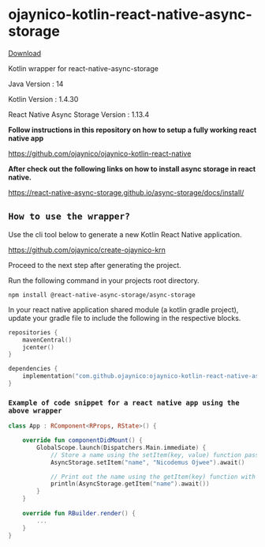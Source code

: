 # ojaynico-kotlin-react-native-async-storage

[Download](https://search.maven.org/artifact/com.github.ojaynico/ojaynico-kotlin-react-native-async-storage/1.0.1/pom)

Kotlin wrapper for react-native-async-storage

Java Version : 14

Kotlin Version : 1.4.30

React Native Async Storage Version : 1.13.4

**Follow instructions in this repository on how to setup a fully working react native app**

https://github.com/ojaynico/ojaynico-kotlin-react-native

**After check out the following links on how to install async storage in react native.**

https://react-native-async-storage.github.io/async-storage/docs/install/

## `How to use the wrapper?`

Use the cli tool below to generate a new Kotlin React Native application.

https://github.com/ojaynico/create-ojaynico-krn

Proceed to the next step after generating the project.

Run the following command in your projects root directory.

`npm install @react-native-async-storage/async-storage`

In your react native application shared module (a kotlin gradle project), update your gradle file to include the following in the respective blocks.

```kotlin
repositories {
    mavenCentral()
    jcenter()
}

dependencies {
    implementation("com.github.ojaynico:ojaynico-kotlin-react-native-async-storage:1.0.1")
}
```

### `Example of code snippet for a react native app using the above wrapper`

```kotlin
class App : RComponent<RProps, RState>() {

    override fun componentDidMount() {
        GlobalScope.launch(Dispatchers.Main.immediate) {
            // Store a name using the setItem(key, value) function passing in two parameters
            AsyncStorage.setItem("name", "Nicodemus Ojwee").await()

            // Print out the name using the getItem(key) function with the above key "name"
            println(AsyncStorage.getItem("name").await())
        }
    }
    
    override fun RBuilder.render() {
        ...
    }
}
```
